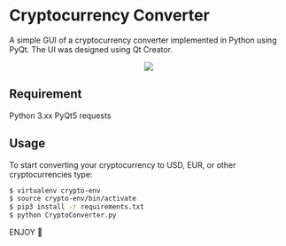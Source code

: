 # Cryptocurrency Converter

A simple GUI of a cryptocurrency converter implemented in Python using PyQt. The UI was designed using Qt Creator.

<p align="center">
  <img src ="https://user-images.githubusercontent.com/20237313/45920700-4ebf3a00-bea0-11e8-9e1b-9c8270ac56a6.png"/>
</p>

## Requirement

Python 3.xx
PyQt5
requests

## Usage

To start converting your cryptocurrency to USD, EUR, or other cryptocurrencies type:

```bash
$ virtualenv crypto-env
$ source crypto-env/bin/activate
$ pip3 install -r requirements.txt
$ python CryptoConverter.py
```

ENJOY 🤩
